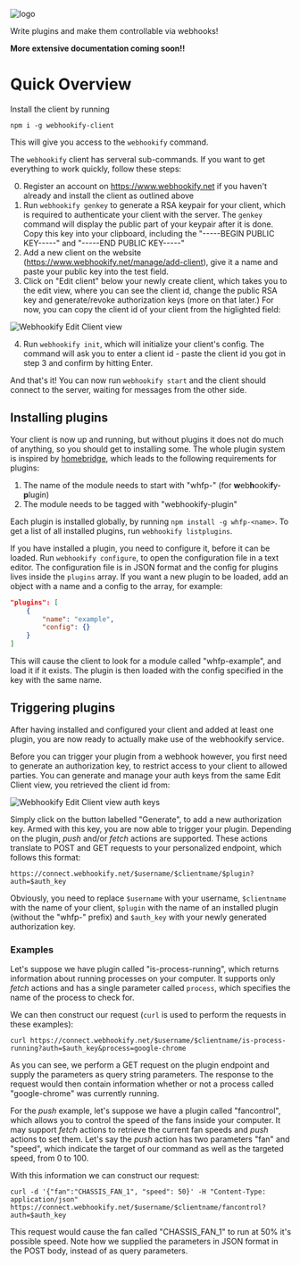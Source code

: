 ![logo]

[logo]: https://resource.literalchaos.de/img/webhookify/webhookify_small.png

Write plugins and make them controllable via webhooks!

**More extensive documentation coming soon!!**

# Quick Overview

Install the client by running 

	npm i -g webhookify-client

This will give you access to the `webhookify` command.

The `webhookify` client has serveral sub-commands. If you want to get everything to work quickly, follow these steps:

0. Register an account on https://www.webhookify.net if you haven't already and install the client as outlined above
1. Run `webhookify genkey` to generate a RSA keypair for your client, which is required to authenticate your client with the server. The `genkey` command will display the public part of your keypair after it is done. Copy this key into your clipboard, including the "-----BEGIN PUBLIC KEY-----" and "-----END PUBLIC KEY-----"
2. Add a new client on the website (https://www.webhookify.net/manage/add-client), give it a name and paste your public key into the test field.
3. Click on "Edit client" below your newly create client, which takes you to the edit view, where you can see the client id, change the public RSA key and generate/revoke authorization keys (more on that later.) For now, you can copy the client id of your client from the higlighted field:

![Webhookify Edit Client view](https://i.imgur.com/W6vFhwE.png)

4. Run `webhookify init`, which will initialize your client's config. The command will ask you to enter a client id - paste the client id you got in step 3 and confirm by hitting Enter.

And that's it! You can now run `webhookify start` and the client should connect to the server, waiting for messages from the other side.

## Installing plugins

Your client is now up and running, but without plugins it does not do much of anything, so you should get to installing some.
The whole plugin system is inspired by [homebridge](https://github.com/nfarina/homebridge), which leads to the following requirements for plugins:

1. The name of the module needs to start with "whfp-" (for **w**eb**h**ooki**f**y-**p**lugin)
2. The module needs to be tagged with "webhookify-plugin"

Each plugin is installed globally, by running `npm install -g whfp-<name>`.
To get a list of all installed plugins, run `webhookify listplugins`.

If you have installed a plugin, you need to configure it, before it can be loaded.
Run `webhookify configure`, to open the configuration file in a text editor.
The configuration file is in JSON format and the config for plugins lives inside the `plugins` array.
If you want a new plugin to be loaded, add an object with a name and a config to the array, for example:

```json
"plugins": [
	{
		"name": "example",
		"config": {}
	}
]
```

This will cause the client to look for a module called "whfp-example", and load it if it exists.
The plugin is then loaded with the config specified in the key with the same name.

## Triggering plugins

After having installed and configured your client and added at least one plugin, you are now ready to actually make use of the webhookify service.

Before you can trigger your plugin from a webhook however, you first need to generate an authorization key, to restrict access to your client to allowed parties.
You can generate and manage your auth keys from the same Edit Client view, you retrieved the client id from:

![Webhookify Edit Client view auth keys](https://i.imgur.com/hLv0Gha.png)

Simply click on the button labelled "Generate", to add a new authorization key.
Armed with this key, you are now able to trigger your plugin.
Depending on the plugin, *push* and/or *fetch* actions are supported.
These actions translate to POST and GET requests to your personalized endpoint, which follows this format:

	https://connect.webhookify.net/$username/$clientname/$plugin?auth=$auth_key

Obviously, you need to replace `$username` with your username, `$clientname` with the name of your client, `$plugin` with the name of an installed plugin (without the "whfp-" prefix) and `$auth_key` with your newly generated authorization key.

### Examples

Let's suppose we have plugin called "is-process-running", which returns information about running processes on your computer. 
It supports only *fetch* actions and has a single parameter called `process`, which specifies the name of the process to check for.

We can then construct our request (`curl` is used to perform the requests in these examples):

	curl https://connect.webhookify.net/$username/$clientname/is-process-running?auth=$auth_key&process=google-chrome

As you can see, we perform a GET request on the plugin endpoint and supply the parameters as query string parameters.
The response to the request would then contain information whether or not a process called "google-chrome" was currently running.

For the *push* example, let's suppose we have a plugin called "fancontrol", which allows you to control the speed of the fans inside your computer.
It may support *fetch* actions to retrieve the current fan speeds and *push* actions to set them.
Let's say the *push* action has two parameters "fan" and "speed", which indicate the target of our command as well as the targeted speed, from 0 to 100.

With this information we can construct our request:

	curl -d '{"fan":"CHASSIS_FAN_1", "speed": 50}' -H "Content-Type: application/json" https://connect.webhookify.net/$username/$clientname/fancontrol?auth=$auth_key

This request would cause the fan called "CHASSIS_FAN_1" to run at 50% it's possible speed.
Note how we supplied the parameters in JSON format in the POST body, instead of as query parameters.